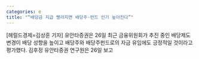 ```yaml
---
categories: e
title: "“배당금 지급 빨라지면 배당주·펀드 인기 높아진다”"
---
```

[헤럴드경제=김상훈 기자] 유안타증권은 26일 최근 금융위원회가 추진 중인 배당제도 변경이 배당 성향을 높이고 배당주와 배당주펀드로의 자금 유입에도 긍정적일 것이라고 평가했다. 김후정 유안타증권 연구원은 26일 보고